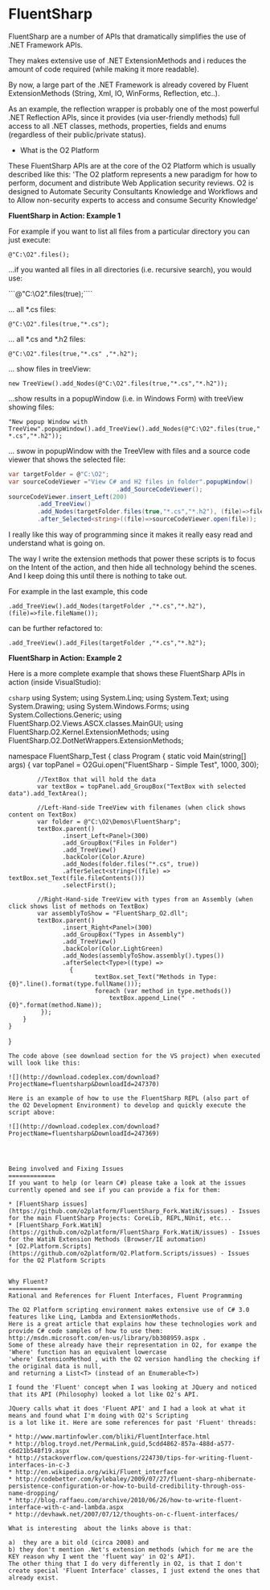 FluentSharp
===========

FluentSharp are a number of APIs that dramatically simplifies the use of .NET Framework APIs. 

They makes extensive use of .NET ExtensionMethods and i reduces the amount of code required (while making it more readable).

By now, a large part of the .NET Framework is already covered by Fluent ExtensionMethods (String, Xml, IO, WinForms, 
Reflection, etc..). 

As an example, the reflection wrapper is probably one of the most powerful .NET Reflection APIs, since it provides 
(via user-friendly methods) full access to all .NET classes, methods, properties, fields and enums 
(regardless of their public/private status).


* What is the O2 Platform

These FluentSharp APIs are at the core of the O2 Platform which is usually described like this:
'The O2 platform represents a new paradigm for how to perform, document and distribute Web Application security reviews. 
O2 is designed to Automate Security Consultants Knowledge and Workflows and to Allow non-security experts to access and 
consume Security Knowledge'

**FluentSharp in Action: Example 1**

For example if you want to list all files from a particular directory you can just execute:

```@"C:\O2".files();```

...if you wanted all files in all directories (i.e. recursive search), you would use:

```@"C:\O2".files(true);````

... all *.cs files:

```@"C:\O2".files(true,"*.cs");```

... all *.cs and *.h2 files:

```@"C:\O2".files(true,"*.cs" ,"*.h2");```

... show files in treeView:

```new TreeView().add_Nodes(@"C:\O2".files(true,"*.cs","*.h2"));```

 ...show results in a popupWindow (i.e.  in Windows Form) with treeView showing files:

```"New popup Window with TreeView".popupWindow().add_TreeView().add_Nodes(@"C:\O2".files(true,"*.cs","*.h2"));```

... swow in popupWindow with the TreeVIew with files and a source code viewer that shows the selected file:

```csharp
var targetFolder = @"C:\O2";
var sourceCodeViewer ="View C# and H2 files in folder".popupWindow()
						      .add_SourceCodeViewer();
sourceCodeViewer.insert_Left(200)
		.add_TreeView()
		.add_Nodes(targetFolder.files(true,"*.cs","*.h2"), (file)=>file.fileName())
		.after_Selected<string>((file)=>sourceCodeViewer.open(file));
```

I really like this way of programming since it makes it really easy read and understand what is going on.

The way I write the extension methods that power these scripts is to focus on the Intent of the action, 
and then hide all technology behind the scenes. And I keep doing this until there is nothing to take out.

For example in the last example, this code 

```.add_TreeView().add_Nodes(targetFolder ,"*.cs","*.h2"), (file)=>file.fileName());```

can be further refactored to:

```.add_TreeView().add_Files(targetFolder ,"*.cs","*.h2");```


**FluentSharp in Action: Example 2**

Here is a more complete example that shows these FluentSharp APIs in action (inside VisualStudio):

```csharp```
using System;
using System.Linq;
using System.Text;
using System.Drawing;
using System.Windows.Forms;
using System.Collections.Generic;
using FluentSharp.O2.Views.ASCX.classes.MainGUI;
using FluentSharp.O2.Kernel.ExtensionMethods;
using FluentSharp.O2.DotNetWrappers.ExtensionMethods;


namespace FluentSharp_Test
{
    class Program
    {
        static void Main(string[] args)
        {
            var topPanel = O2Gui.open<Panel>("FluentSharp - Simple Test", 1000, 300);            
            
            //TextBox that will hold the data
            var textBox = topPanel.add_GroupBox("TextBox with selected data").add_TextArea();

            //Left-Hand-side TreeView with filenames (when click shows content on TextBox)
            var folder = @"C:\O2\Demos\FluentSharp";
            textBox.parent()
                   .insert_Left<Panel>(300)
                   .add_GroupBox("Files in Folder")
                   .add_TreeView()
                   .backColor(Color.Azure)
                   .add_Nodes(folder.files("*.cs", true))
                   .afterSelect<string>((file) => textBox.set_Text(file.fileContents()))
                   .selectFirst();

            //Right-Hand-side TreeView with types from an Assembly (when click shows list of methods on TextBox)
            var assemblyToShow = "FluentSharp_O2.dll";
            textBox.parent()
                   .insert_Right<Panel>(300)
                   .add_GroupBox("Types in Assembly")
                   .add_TreeView()
                   .backColor(Color.LightGreen)
                   .add_Nodes(assemblyToShow.assembly().types())
                   .afterSelect<Type>((type) =>
                  	 {
                       		textBox.set_Text("Methods in Type: {0}".line().format(type.fullName()));
	                        foreach (var method in type.methods())
                           		textBox.append_Line("  -  {0}".format(method.Name));                 	 
			 });		
        }
    }
}
```
The code above (see download section for the VS project) when executed will look like this:

![](http://download.codeplex.com/download?ProjectName=fluentsharp&DownloadId=247370)

Here is an example of how to use the FluentSharp REPL (also part of the O2 Development Environment) to develop and quickly execute the script above:

![](http://download.codeplex.com/download?ProjectName=fluentsharp&DownloadId=247369)




Being involved and Fixing Issues
=============
If you want to help (or learn C#) please take a look at the issues currently opened and see if you can provide a fix for them:

* [FluentSharp issues](https://github.com/o2platform/FluentSharp_Fork.WatiN/issues) - Issues for the main FluentSharp Projects: CoreLib, REPL,NUnit, etc...
* [FluentSharp_Fork.WatiN](https://github.com/o2platform/FluentSharp_Fork.WatiN/issues) - Issues for the WatiN Extension Methods (Browser/IE automation)
* [O2.Platform.Scripts](https://github.com/o2platform/O2.Platform.Scripts/issues) - Issues for the O2 Platform Scripts


Why Fluent?
===========
Rational and References for Fluent Interfaces, Fluent Programming

The O2 Platform scripting environment makes extensive use of C# 3.0 features like Linq, Lambda and ExtensionMethods. 
Here is a great article that explains how these technologies work and provide C# code samples of how to use them: 
http://msdn.microsoft.com/en-us/library/bb308959.aspx . 
Some of these already have their representation in O2, for exampe the 'Where' function has an equivalent lowercase 
'where' ExtensionMethod , with the O2 version handling the checking if the original data is null, 
and returning a List<T> (instead of an Enumerable<T>) 

I found the 'Fluent' concept when I was looking at JQuery and noticed that its API (Philosophy) looked a lot like O2's API.

JQuery calls what it does 'Fluent API' and I had a look at what it means and found what I'm doing with O2's Scripting 
is a lot like it. Here are some references for past 'Fluent' threads:

* http://www.martinfowler.com/bliki/FluentInterface.html
* http://blog.troyd.net/PermaLink,guid,5cdd4862-857a-488d-a577-c6d21b548f19.aspx
* http://stackoverflow.com/questions/224730/tips-for-writing-fluent-interfaces-in-c-3 
* http://en.wikipedia.org/wiki/Fluent_interface
* http://codebetter.com/kylebaley/2009/07/27/fluent-sharp-nhibernate-persistence-configuration-or-how-to-build-credibility-through-oss-name-dropping/
* http://blog.raffaeu.com/archive/2010/06/26/how-to-write-fluent-interface-with-c-and-lambda.aspx
* http://devhawk.net/2007/07/12/thoughts-on-c-fluent-interfaces/

What is interesting  about the links above is that:

a)  they are a bit old (circa 2008) and
b) they don't mention .Net's extension methods (which for me are the KEY reason why I went the 'fluent way' in O2's API).
The other thing that I do very differently in O2, is that I don't create special 'Fluent Interface' classes, I just extend the ones that already exist.
